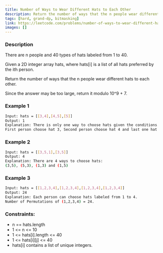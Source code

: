 ```yaml
---
title: Number of Ways to Wear Different Hats to Each Other
description: Return the number of ways that the n people wear different hats to each other.
tags: [hard, grand-dp, bitmasking]
link: https://leetcode.com/problems/number-of-ways-to-wear-different-hats-to-each-other/
images: []
---
```


### Description

There are n people and 40 types of hats labeled from 1 to 40.

Given a 2D integer array hats, where hats[i] is a list of all hats preferred by the ith person.

Return the number of ways that the n people wear different hats to each other.

Since the answer may be too large, return it modulo 10^9 + 7.

 

### Example 1

```bash
Input: hats = [[3,4],[4,5],[5]]
Output: 1
Explanation: There is only one way to choose hats given the conditions. 
First person choose hat 3, Second person choose hat 4 and last one hat 5.
```

### Example 2

```bash
Input: hats = [[3,5,1],[3,5]]
Output: 4
Explanation: There are 4 ways to choose hats:
(3,5), (5,3), (1,3) and (1,5)
```

### Example 3

```bash
Input: hats = [[1,2,3,4],[1,2,3,4],[1,2,3,4],[1,2,3,4]]
Output: 24
Explanation: Each person can choose hats labeled from 1 to 4.
Number of Permutations of (1,2,3,4) = 24.
```


### Constraints:

- n == hats.length
- 1 <= n <= 10
- 1 <= hats[i].length <= 40
- 1 <= hats[i][j] <= 40
- hats[i] contains a list of unique integers.


